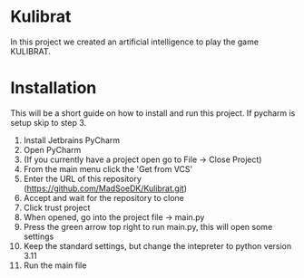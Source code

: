 # Kulibrat
In this project we created an artificial intelligence to play the game KULIBRAT.


# Installation
This will be a short guide on how to install and run this project. If pycharm is setup skip to step 3.
 1. Install Jetbrains PyCharm
 2. Open PyCharm
 3. (If you currently have a project open go to File -> Close Project)
 4. From the main menu click the 'Get from VCS'
 5. Enter the URL of this repository (https://github.com/MadSoeDK/Kulibrat.git)
 6. Accept and wait for the repository to clone
 7. Click trust project
 8. When opened, go into the project file -> main.py
 9. Press the green arrow top right to run main.py, this will open some settings
 10. Keep the standard settings, but change the intepreter to python version 3.11
 11. Run the main file
